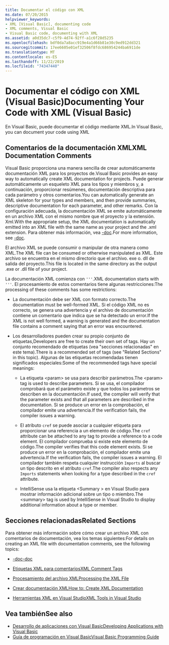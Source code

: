 ```yaml
---
title: Documentar el código con XML
ms.date: 07/20/2015
helpviewer_keywords:
- XML [Visual Basic], documenting code
- XML comments, Visual Basic
- Visual Basic code, documenting with XML
ms.assetid: a0d35dc7-c5f9-4d74-92ff-a1c6f28d5235
ms.openlocfilehash: bdf0da7a8acc919e4a1d66b81e30c9ed912dd321
ms.sourcegitcommit: 17ee6605e01ef32506f8fdc686954244ba6911de
ms.translationtype: MT
ms.contentlocale: es-ES
ms.lasthandoff: 11/22/2019
ms.locfileid: "74347440"
---
```

# <a name="documenting-your-code-with-xml-visual-basic"></a><span data-ttu-id="2ca99-102">Documentar el código con XML (Visual Basic)</span><span class="sxs-lookup"><span data-stu-id="2ca99-102">Documenting Your Code with XML (Visual Basic)</span></span>

<span data-ttu-id="2ca99-103">En Visual Basic, puede documentar el código mediante XML.</span><span class="sxs-lookup"><span data-stu-id="2ca99-103">In Visual Basic, you can document your code using XML</span></span>

## <a name="xml-documentation-comments"></a><span data-ttu-id="2ca99-104">Comentarios de la documentación XML</span><span class="sxs-lookup"><span data-stu-id="2ca99-104">XML Documentation Comments</span></span>

<span data-ttu-id="2ca99-105">Visual Basic proporciona una manera sencilla de crear automáticamente documentación XML para los proyectos de.</span><span class="sxs-lookup"><span data-stu-id="2ca99-105">Visual Basic provides an easy way to automatically create XML documentation for projects.</span></span> <span data-ttu-id="2ca99-106">Puede generar automáticamente un esqueleto XML para los tipos y miembros y, a continuación, proporcionar resúmenes, documentación descriptiva para cada parámetro y otros comentarios.</span><span class="sxs-lookup"><span data-stu-id="2ca99-106">You can automatically generate an XML skeleton for your types and members, and then provide summaries, descriptive documentation for each parameter, and other remarks.</span></span> <span data-ttu-id="2ca99-107">Con la configuración adecuada, la documentación XML se emite automáticamente en un archivo XML con el mismo nombre que el proyecto y la extensión. Xml.</span><span class="sxs-lookup"><span data-stu-id="2ca99-107">With the appropriate setup, the XML documentation is automatically emitted into an XML file with the same name as your project and the .xml extension.</span></span> <span data-ttu-id="2ca99-108">Para obtener más información, vea [-doc](../../../visual-basic/reference/command-line-compiler/doc.md).</span><span class="sxs-lookup"><span data-stu-id="2ca99-108">For more information, see [-doc](../../../visual-basic/reference/command-line-compiler/doc.md).</span></span>

<span data-ttu-id="2ca99-109">El archivo XML se puede consumir o manipular de otra manera como XML.</span><span class="sxs-lookup"><span data-stu-id="2ca99-109">The XML file can be consumed or otherwise manipulated as XML.</span></span> <span data-ttu-id="2ca99-110">Este archivo se encuentra en el mismo directorio que el archivo. exe o. dll de salida del proyecto.</span><span class="sxs-lookup"><span data-stu-id="2ca99-110">This file is located in the same directory as the output .exe or .dll file of your project.</span></span>

<span data-ttu-id="2ca99-111">La documentación XML comienza con `'''`.</span><span class="sxs-lookup"><span data-stu-id="2ca99-111">XML documentation starts with `'''`.</span></span> <span data-ttu-id="2ca99-112">El procesamiento de estos comentarios tiene algunas restricciones:</span><span class="sxs-lookup"><span data-stu-id="2ca99-112">The processing of these comments has some restrictions:</span></span>

- <span data-ttu-id="2ca99-113">La documentación debe ser XML con formato correcto.</span><span class="sxs-lookup"><span data-stu-id="2ca99-113">The documentation must be well-formed XML.</span></span> <span data-ttu-id="2ca99-114">Si el código XML no es correcto, se genera una advertencia y el archivo de documentación contiene un comentario que indica que se ha detectado un error.</span><span class="sxs-lookup"><span data-stu-id="2ca99-114">If the XML is not well formed, a warning is generated and the documentation file contains a comment saying that an error was encountered.</span></span>

- <span data-ttu-id="2ca99-115">Los desarrolladores pueden crear su propio conjunto de etiquetas,</span><span class="sxs-lookup"><span data-stu-id="2ca99-115">Developers are free to create their own set of tags.</span></span> <span data-ttu-id="2ca99-116">Hay un conjunto recomendado de etiquetas (vea "secciones relacionadas" en este tema).</span><span class="sxs-lookup"><span data-stu-id="2ca99-116">There is a recommended set of tags (see "Related Sections" in this topic).</span></span> <span data-ttu-id="2ca99-117">Algunas de las etiquetas recomendadas tienen significados especiales:</span><span class="sxs-lookup"><span data-stu-id="2ca99-117">Some of the recommended tags have special meanings:</span></span>

  - <span data-ttu-id="2ca99-118">La etiqueta \<param> se usa para describir parámetros.</span><span class="sxs-lookup"><span data-stu-id="2ca99-118">The \<param> tag is used to describe parameters.</span></span> <span data-ttu-id="2ca99-119">Si se usa, el compilador comprobará que el parámetro existe y que todos los parámetros se describen en la documentación.</span><span class="sxs-lookup"><span data-stu-id="2ca99-119">If used, the compiler will verify that the parameter exists and that all parameters are described in the documentation.</span></span> <span data-ttu-id="2ca99-120">Si se produce un error en la comprobación, el compilador emite una advertencia.</span><span class="sxs-lookup"><span data-stu-id="2ca99-120">If the verification fails, the compiler issues a warning.</span></span>

  - <span data-ttu-id="2ca99-121">El atributo `cref` se puede asociar a cualquier etiqueta para proporcionar una referencia a un elemento de código.</span><span class="sxs-lookup"><span data-stu-id="2ca99-121">The `cref` attribute can be attached to any tag to provide a reference to a code element.</span></span> <span data-ttu-id="2ca99-122">El compilador comprueba si existe este elemento de código.</span><span class="sxs-lookup"><span data-stu-id="2ca99-122">The compiler verifies that this code element exists.</span></span> <span data-ttu-id="2ca99-123">Si se produce un error en la comprobación, el compilador emite una advertencia.</span><span class="sxs-lookup"><span data-stu-id="2ca99-123">If the verification fails, the compiler issues a warning.</span></span> <span data-ttu-id="2ca99-124">El compilador también respeta cualquier instrucción `Imports` al buscar un tipo descrito en el atributo `cref`.</span><span class="sxs-lookup"><span data-stu-id="2ca99-124">The compiler also respects any `Imports` statements when looking for a type described in the `cref` attribute.</span></span>

  - <span data-ttu-id="2ca99-125">IntelliSense usa la etiqueta \<Summary > en Visual Studio para mostrar información adicional sobre un tipo o miembro.</span><span class="sxs-lookup"><span data-stu-id="2ca99-125">The \<summary> tag is used by IntelliSense in Visual Studio to display additional information about a type or member.</span></span>

## <a name="related-sections"></a><span data-ttu-id="2ca99-126">Secciones relacionadas</span><span class="sxs-lookup"><span data-stu-id="2ca99-126">Related Sections</span></span>

<span data-ttu-id="2ca99-127">Para obtener más información sobre cómo crear un archivo XML con comentarios de documentación, vea los temas siguientes:</span><span class="sxs-lookup"><span data-stu-id="2ca99-127">For details on creating an XML file with documentation comments, see the following topics:</span></span>

- [<span data-ttu-id="2ca99-128">-doc</span><span class="sxs-lookup"><span data-stu-id="2ca99-128">-doc</span></span>](../../../visual-basic/reference/command-line-compiler/doc.md)

- [<span data-ttu-id="2ca99-129">Etiquetas XML para comentarios</span><span class="sxs-lookup"><span data-stu-id="2ca99-129">XML Comment Tags</span></span>](../../../visual-basic/language-reference/xmldoc/index.md)

- [<span data-ttu-id="2ca99-130">Procesamiento del archivo XML</span><span class="sxs-lookup"><span data-stu-id="2ca99-130">Processing the XML File</span></span>](../../../visual-basic/programming-guide/program-structure/processing-the-xml-file.md)

- [<span data-ttu-id="2ca99-131">Crear documentación XML</span><span class="sxs-lookup"><span data-stu-id="2ca99-131">How to: Create XML Documentation</span></span>](../../../visual-basic/programming-guide/program-structure/how-to-create-xml-documentation.md)

- [<span data-ttu-id="2ca99-132">Herramientas XML en Visual Studio</span><span class="sxs-lookup"><span data-stu-id="2ca99-132">XML Tools in Visual Studio</span></span>](/visualstudio/xml-tools/xml-tools-in-visual-studio)

## <a name="see-also"></a><span data-ttu-id="2ca99-133">Vea también</span><span class="sxs-lookup"><span data-stu-id="2ca99-133">See also</span></span>

- [<span data-ttu-id="2ca99-134">Desarrollo de aplicaciones con Visual Basic</span><span class="sxs-lookup"><span data-stu-id="2ca99-134">Developing Applications with Visual Basic</span></span>](../../../visual-basic/developing-apps/index.md)
- [<span data-ttu-id="2ca99-135">Guía de programación en Visual Basic</span><span class="sxs-lookup"><span data-stu-id="2ca99-135">Visual Basic Programming Guide</span></span>](../../../visual-basic/programming-guide/index.md)
